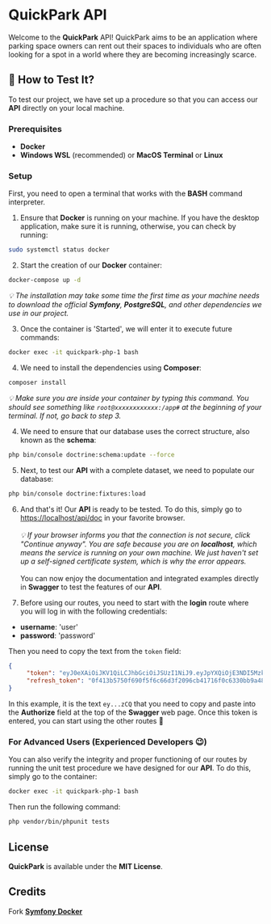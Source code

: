 # QuickPark API

Welcome to the **QuickPark** API! QuickPark aims to be an application where parking space owners can rent out their spaces to individuals who are often looking for a spot in a world where they are becoming increasingly scarce.

## 🎯 How to Test It?

To test our project, we have set up a procedure so that you can access our **API** directly on your local machine.

### Prerequisites

-   **Docker**
-   **Windows WSL** (recommended) or **MacOS Terminal** or **Linux**

### Setup

First, you need to open a terminal that works with the **BASH** command interpreter.

1. Ensure that **Docker** is running on your machine. If you have the desktop application, make sure it is running, otherwise, you can check by running:

```bash
sudo systemctl status docker
```

2. Start the creation of our **Docker** container:

```bash
docker-compose up -d
```

_💡 The installation may take some time the first time as your machine needs to download the official **Symfony**, **PostgreSQL**, and other dependencies we use in our project._

3. Once the container is 'Started', we will enter it to execute future commands:

```bash
docker exec -it quickpark-php-1 bash
```

4. We need to install the dependencies using **Composer**:

```bash
composer install
```

_💡 Make sure you are inside your container by typing this command. You should see something like `root@xxxxxxxxxxxx:/app#` at the beginning of your terminal. If not, go back to step 3._

<!--
2. Generate JWT keys

```bash
php bin/console lexik:jwt:generate-keypair
``` -->

4. We need to ensure that our database uses the correct structure, also known as the **schema**:

```bash
php bin/console doctrine:schema:update --force
```

5. Next, to test our **API** with a complete dataset, we need to populate our database:

```bash
php bin/console doctrine:fixtures:load
```

6. And that's it! Our **API** is ready to be tested. To do this, simply go to [https://localhost/api/doc](https://localhost/api/doc) in your favorite browser. <br><br>
    _💡 If your browser informs you that the connection is not secure, click "Continue anyway". You are safe because you are on **localhost**, which means the service is running on your own machine. We just haven't set up a self-signed certificate system, which is why the error appears._ <br><br>
    You can now enjoy the documentation and integrated examples directly in **Swagger** to test the features of our **API**.

7. Before using our routes, you need to start with the **login** route where you will log in with the following credentials:

-   **username**: 'user'
-   **password**: 'password'

Then you need to copy the text from the `token` field:

```json
{
     "token": "eyJ0eXAiOiJKV1QiLCJhbGciOiJSUzI1NiJ9.eyJpYXQiOjE3NDI5Mzk5MzYsImV4cCI6MTc0Mjk0MzUzNiwicm9sZXMiOlsiUk9MRV9BRE1JTiIsIlJPTEVfVVNFUiJdLCJ1c2VybmFtZSI6InZpbnZpbiJ9.CKb3UbcRBJUE_KKGpNEC7x8GBTyq7xncYZCMbcwWsC3Ipt2bWNX8pPROlXosE5axVwoP-F5-6xo86BzZdGCBJ_p9B6udnDXVSYgZzWPZoJKmR5o708ZseeNwHQBUSvtNPX4GIHGGHSaJ4cxQUeBr66u3RFbZBUSsb-TGunMtCOTbHlibrrMt3xhjH2a9-c2gYq6R-3jnie2eTi8Q-43iWcOhqDZ-52f7JibFN7HzmygzTVKEzuWALh-IhvZoHMm6Qx85blz8piF3ROT3vx_R3b1tOdDSkx1dpWLRgyXCkT_zrq1_gkMaBoju_ct8m2TN2QCLMxZd1oGg2Dg1BiXzCQ",
     "refresh_token": "0f413b5750f690f5f6c66d3f2096cb41716f0c6330bb9a48c7b019ca30fb2df984f805b1d9edd06155bc412f28ea5cb4d3ef5891de023e8c1944846411709602"
}
```
In this example, it is the text `ey...zCQ` that you need to copy and paste into the **Authorize** field at the top of the **Swagger** web page. Once this token is entered, you can start using the other routes 🥳

### For Advanced Users (Experienced Developers 😉)

You can also verify the integrity and proper functioning of our routes by running the unit test procedure we have designed for our **API**. To do this, simply go to the container:

```bash
docker exec -it quickpark-php-1 bash
```

Then run the following command:

```bash
php vendor/bin/phpunit tests
```

## License

**QuickPark** is available under the **MIT License**.

## Credits

Fork [**Symfony Docker**](https://github.com/dunglas/symfony-docker)
